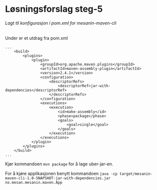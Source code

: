 # Løsningsforslag steg-5

###### Lagt til konfigurasjon i pom.xml for mesanin-maven-cli

Under er et utdrag fra pom.xml

    ...
        <build>
            <plugins>
                <plugin>
                    <groupId>org.apache.maven.plugins</groupId>
                    <artifactId>maven-assembly-plugin</artifactId>
                    <version>2.4.1</version>
                    <configuration>
                        <descriptorRefs>
                            <descriptorRef>jar-with-dependencies</descriptorRef>
                        </descriptorRefs>
                    </configuration>
                    <executions>
                        <execution>
                            <id>make-assembly</id>
                            <phase>package</phase>
                            <goals>
                                <goal>single</goal>
                            </goals>
                        </execution>
                    </executions>
                </plugin>
            </plugins>
        </build>
    ...

Kjør kommandoen `mvn package` for å lage uber-jar-en.

For å kjøre applikasjonen benytt kommandoen `java -cp target/mesanin-maven-cli-1.0-SNAPSHOT-jar-with-dependencies.jar no.mesan.mesanin.maven.App`